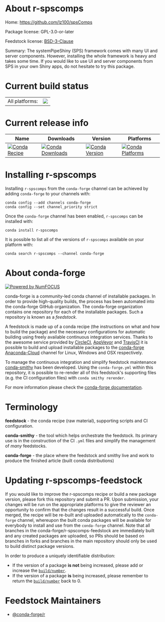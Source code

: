 About r-spscomps
================

Home: https://github.com/lz100/spsComps

Package license: GPL-3.0-or-later

Feedstock license: [BSD-3-Clause](https://github.com/conda-forge/r-spscomps-feedstock/blob/master/LICENSE.txt)

Summary: The systemPipeShiny (SPS) framework comes with many UI and server components. However, installing the whole framework is heavy and takes some time. If you would like to use UI and server components from SPS in your own Shiny apps, do not hesitate to try this package.

Current build status
====================


<table><tr><td>All platforms:</td>
    <td>
      <a href="https://dev.azure.com/conda-forge/feedstock-builds/_build/latest?definitionId=12942&branchName=master">
        <img src="https://dev.azure.com/conda-forge/feedstock-builds/_apis/build/status/r-spscomps-feedstock?branchName=master">
      </a>
    </td>
  </tr>
</table>

Current release info
====================

| Name | Downloads | Version | Platforms |
| --- | --- | --- | --- |
| [![Conda Recipe](https://img.shields.io/badge/recipe-r--spscomps-green.svg)](https://anaconda.org/conda-forge/r-spscomps) | [![Conda Downloads](https://img.shields.io/conda/dn/conda-forge/r-spscomps.svg)](https://anaconda.org/conda-forge/r-spscomps) | [![Conda Version](https://img.shields.io/conda/vn/conda-forge/r-spscomps.svg)](https://anaconda.org/conda-forge/r-spscomps) | [![Conda Platforms](https://img.shields.io/conda/pn/conda-forge/r-spscomps.svg)](https://anaconda.org/conda-forge/r-spscomps) |

Installing r-spscomps
=====================

Installing `r-spscomps` from the `conda-forge` channel can be achieved by adding `conda-forge` to your channels with:

```
conda config --add channels conda-forge
conda config --set channel_priority strict
```

Once the `conda-forge` channel has been enabled, `r-spscomps` can be installed with:

```
conda install r-spscomps
```

It is possible to list all of the versions of `r-spscomps` available on your platform with:

```
conda search r-spscomps --channel conda-forge
```


About conda-forge
=================

[![Powered by NumFOCUS](https://img.shields.io/badge/powered%20by-NumFOCUS-orange.svg?style=flat&colorA=E1523D&colorB=007D8A)](http://numfocus.org)

conda-forge is a community-led conda channel of installable packages.
In order to provide high-quality builds, the process has been automated into the
conda-forge GitHub organization. The conda-forge organization contains one repository
for each of the installable packages. Such a repository is known as a *feedstock*.

A feedstock is made up of a conda recipe (the instructions on what and how to build
the package) and the necessary configurations for automatic building using freely
available continuous integration services. Thanks to the awesome service provided by
[CircleCI](https://circleci.com/), [AppVeyor](https://www.appveyor.com/)
and [TravisCI](https://travis-ci.com/) it is possible to build and upload installable
packages to the [conda-forge](https://anaconda.org/conda-forge)
[Anaconda-Cloud](https://anaconda.org/) channel for Linux, Windows and OSX respectively.

To manage the continuous integration and simplify feedstock maintenance
[conda-smithy](https://github.com/conda-forge/conda-smithy) has been developed.
Using the ``conda-forge.yml`` within this repository, it is possible to re-render all of
this feedstock's supporting files (e.g. the CI configuration files) with ``conda smithy rerender``.

For more information please check the [conda-forge documentation](https://conda-forge.org/docs/).

Terminology
===========

**feedstock** - the conda recipe (raw material), supporting scripts and CI configuration.

**conda-smithy** - the tool which helps orchestrate the feedstock.
                   Its primary use is in the construction of the CI ``.yml`` files
                   and simplify the management of *many* feedstocks.

**conda-forge** - the place where the feedstock and smithy live and work to
                  produce the finished article (built conda distributions)


Updating r-spscomps-feedstock
=============================

If you would like to improve the r-spscomps recipe or build a new
package version, please fork this repository and submit a PR. Upon submission,
your changes will be run on the appropriate platforms to give the reviewer an
opportunity to confirm that the changes result in a successful build. Once
merged, the recipe will be re-built and uploaded automatically to the
`conda-forge` channel, whereupon the built conda packages will be available for
everybody to install and use from the `conda-forge` channel.
Note that all branches in the conda-forge/r-spscomps-feedstock are
immediately built and any created packages are uploaded, so PRs should be based
on branches in forks and branches in the main repository should only be used to
build distinct package versions.

In order to produce a uniquely identifiable distribution:
 * If the version of a package **is not** being increased, please add or increase
   the [``build/number``](https://docs.conda.io/projects/conda-build/en/latest/resources/define-metadata.html#build-number-and-string).
 * If the version of a package **is** being increased, please remember to return
   the [``build/number``](https://docs.conda.io/projects/conda-build/en/latest/resources/define-metadata.html#build-number-and-string)
   back to 0.

Feedstock Maintainers
=====================

* [@conda-forge/r](https://github.com/conda-forge/r/)

